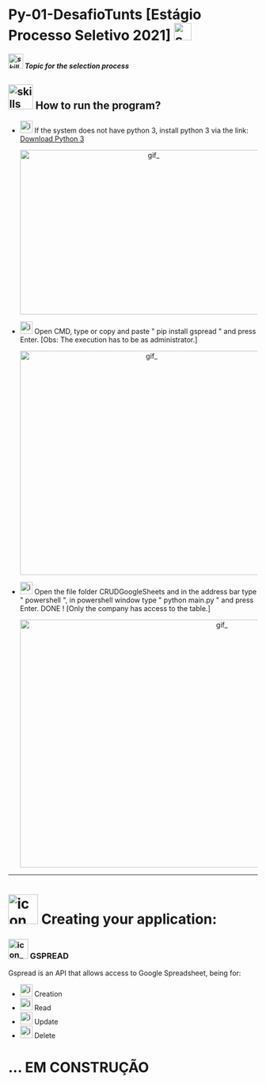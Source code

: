 # Py-01-DesafioTunts [Estágio Processo Seletivo 2021]  <img  alt="skills"  width="35" height="35" src="https://user-images.githubusercontent.com/59892368/106386750-4acb4d00-63b5-11eb-8d43-be0469cc0a3c.PNG">


 

  <p>
    <h5 align="rigth"> <img  alt="skills"  width="30" height="30" src="https://user-images.githubusercontent.com/59892368/106370549-bc65b580-6339-11eb-9f43-1272219dcb8b.png"></img> Topic for the selection process </h5>
</p>

 
 <p>
    <h2 align="rigth"> <img  alt="skills"  width="50" height="50" src="https://user-images.githubusercontent.com/59892368/106370447-d783f580-6338-11eb-88b2-9886b1b0f8b3.png"></img> How to run the program? </h2>
</p>
 <ul>
   <li><img  alt="iconDownload"  width="25" height="25" src="https://user-images.githubusercontent.com/59892368/106370136-08166000-6336-11eb-8327-6fabcd50044a.png"></img>
If the system does not have python 3, install python 3 via the link: <a href="https://www.python.org/downloads/">Download Python 3</a>  
  <p align="center">
   <img  alt="gif_"  width="524" height="332" src="https://user-images.githubusercontent.com/59892368/106393036-67767d80-63d3-11eb-9e21-615b3c3bbf9f.png"></img>
</p>

</li>

   <li><img  alt="img_CommandPropt"  width="25" height="25" src="https://user-images.githubusercontent.com/59892368/106384969-86154e00-63ac-11eb-9c87-ce0e8d227ef6.png"></img> Open CMD, type or copy and paste " pip install gspread " and press Enter. [Obs: The execution has to be as administrator.]
   <p align="center">
   <img  alt="gif_"  width="516" height="452" src="https://user-images.githubusercontent.com/59892368/106384311-ee623080-63a8-11eb-9bf6-da6618680e6d.gif"></img>
</p>
   </li>
  
  
  
  
   
   <li><img  alt="img_PowerShell"  width="25" height="25" src="https://user-images.githubusercontent.com/59892368/106384881-0e472380-63ac-11eb-8243-54a2d45fa919.png"></img>
   Open the file folder CRUDGoogleSheets and in the address bar type " powershell ", in powershell window type " python main.py " and press Enter.  DONE ! [Only the company has access to the table.]
     <p align="center">
   <img  alt="gif_"  width="800" height="500" src="https://user-images.githubusercontent.com/59892368/106386415-a0065f00-63b3-11eb-8e86-2f55ebadf5a3.gif"></img>
</p>
   
</li>
</ul>

<hr/>




 <p>
    <h1 align="rigth"> <img  alt="icon_CreatingApplication"  width="60" height="60" src="https://user-images.githubusercontent.com/59892368/106482690-753c0980-648c-11eb-90bb-fce9aa3dc602.png"></img> Creating your application: </h1>
</p>

 <p>
    <h3 align="rigth"> <img  alt="icon_API_Gspread"  width="40" height="40" src="https://user-images.githubusercontent.com/59892368/106465617-f4274700-6478-11eb-84ff-02f8a39fbc69.png"></img> GSPREAD </h3> Gspread is an API that allows access to Google Spreadsheet, being for:
</p>


<ul>
<li>
 <img  alt="icon_Create"  width="25" height="25" src="https://user-images.githubusercontent.com/59892368/106473765-f1c9ea80-6482-11eb-9b4d-ba4c77baa29f.png"></img> Creation
 </li>
 
 <li>
  <img  alt="icon_Read"  width="25" height="25" src="https://user-images.githubusercontent.com/59892368/106475094-546fb600-6484-11eb-85b6-127f64e7b574.png"></img> Read
 </li>
 
 <li>
 <img  alt="icon_Update"  width="25" height="25" src="https://user-images.githubusercontent.com/59892368/106475083-5174c580-6484-11eb-99f2-f7b54af686d6.png"></img> Update
 </li>
 
 <li>
 <img  alt="icon_Delete"  width="25" height="25" src="https://user-images.githubusercontent.com/59892368/106475088-52a5f280-6484-11eb-9bb1-0c3a62a494bc.png"></img> Delete
 </li>

</ul>



<h1>... EM CONSTRUÇÃO  </h1>
 
 
 
 
